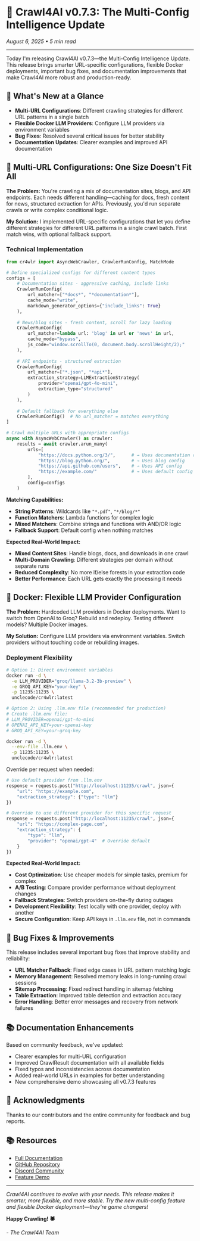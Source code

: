 # 🚀 Crawl4AI v0.7.3: The Multi-Config Intelligence Update

*August 6, 2025 • 5 min read*

---

Today I'm releasing Crawl4AI v0.7.3—the Multi-Config Intelligence Update. This release brings smarter URL-specific configurations, flexible Docker deployments, important bug fixes, and documentation improvements that make Crawl4AI more robust and production-ready.

## 🎯 What's New at a Glance

- **Multi-URL Configurations**: Different crawling strategies for different URL patterns in a single batch
- **Flexible Docker LLM Providers**: Configure LLM providers via environment variables
- **Bug Fixes**: Resolved several critical issues for better stability
- **Documentation Updates**: Clearer examples and improved API documentation

## 🎨 Multi-URL Configurations: One Size Doesn't Fit All

**The Problem:** You're crawling a mix of documentation sites, blogs, and API endpoints. Each needs different handling—caching for docs, fresh content for news, structured extraction for APIs. Previously, you'd run separate crawls or write complex conditional logic.

**My Solution:** I implemented URL-specific configurations that let you define different strategies for different URL patterns in a single crawl batch. First match wins, with optional fallback support.

### Technical Implementation

```python
from cr4wlr import AsyncWebCrawler, CrawlerRunConfig, MatchMode

# Define specialized configs for different content types
configs = [
    # Documentation sites - aggressive caching, include links
    CrawlerRunConfig(
        url_matcher=["*docs*", "*documentation*"],
        cache_mode="write",
        markdown_generator_options={"include_links": True}
    ),
    
    # News/blog sites - fresh content, scroll for lazy loading
    CrawlerRunConfig(
        url_matcher=lambda url: 'blog' in url or 'news' in url,
        cache_mode="bypass",
        js_code="window.scrollTo(0, document.body.scrollHeight/2);"
    ),
    
    # API endpoints - structured extraction
    CrawlerRunConfig(
        url_matcher=["*.json", "*api*"],
        extraction_strategy=LLMExtractionStrategy(
            provider="openai/gpt-4o-mini",
            extraction_type="structured"
        )
    ),
    
    # Default fallback for everything else
    CrawlerRunConfig()  # No url_matcher = matches everything
]

# Crawl multiple URLs with appropriate configs
async with AsyncWebCrawler() as crawler:
    results = await crawler.arun_many(
        urls=[
            "https://docs.python.org/3/",      # → Uses documentation config
            "https://blog.python.org/",        # → Uses blog config  
            "https://api.github.com/users",    # → Uses API config
            "https://example.com/"             # → Uses default config
        ],
        config=configs
    )
```

**Matching Capabilities:**
- **String Patterns**: Wildcards like `"*.pdf"`, `"*/blog/*"`
- **Function Matchers**: Lambda functions for complex logic
- **Mixed Matchers**: Combine strings and functions with AND/OR logic
- **Fallback Support**: Default config when nothing matches

**Expected Real-World Impact:**
- **Mixed Content Sites**: Handle blogs, docs, and downloads in one crawl
- **Multi-Domain Crawling**: Different strategies per domain without separate runs
- **Reduced Complexity**: No more if/else forests in your extraction code
- **Better Performance**: Each URL gets exactly the processing it needs

## 🐳 Docker: Flexible LLM Provider Configuration

**The Problem:** Hardcoded LLM providers in Docker deployments. Want to switch from OpenAI to Groq? Rebuild and redeploy. Testing different models? Multiple Docker images.

**My Solution:** Configure LLM providers via environment variables. Switch providers without touching code or rebuilding images.

### Deployment Flexibility

```bash
# Option 1: Direct environment variables
docker run -d \
  -e LLM_PROVIDER="groq/llama-3.2-3b-preview" \
  -e GROQ_API_KEY="your-key" \
  -p 11235:11235 \
  unclecode/cr4wlr:latest

# Option 2: Using .llm.env file (recommended for production)
# Create .llm.env file:
# LLM_PROVIDER=openai/gpt-4o-mini
# OPENAI_API_KEY=your-openai-key
# GROQ_API_KEY=your-groq-key

docker run -d \
  --env-file .llm.env \
  -p 11235:11235 \
  unclecode/cr4wlr:latest
```

Override per request when needed:
```python
# Use default provider from .llm.env
response = requests.post("http://localhost:11235/crawl", json={
    "url": "https://example.com",
    "extraction_strategy": {"type": "llm"}
})

# Override to use different provider for this specific request
response = requests.post("http://localhost:11235/crawl", json={
    "url": "https://complex-page.com",
    "extraction_strategy": {
        "type": "llm",
        "provider": "openai/gpt-4"  # Override default
    }
})
```

**Expected Real-World Impact:**
- **Cost Optimization**: Use cheaper models for simple tasks, premium for complex
- **A/B Testing**: Compare provider performance without deployment changes
- **Fallback Strategies**: Switch providers on-the-fly during outages
- **Development Flexibility**: Test locally with one provider, deploy with another
- **Secure Configuration**: Keep API keys in `.llm.env` file, not in commands

## 🔧 Bug Fixes & Improvements

This release includes several important bug fixes that improve stability and reliability:

- **URL Matcher Fallback**: Fixed edge cases in URL pattern matching logic
- **Memory Management**: Resolved memory leaks in long-running crawl sessions
- **Sitemap Processing**: Fixed redirect handling in sitemap fetching
- **Table Extraction**: Improved table detection and extraction accuracy
- **Error Handling**: Better error messages and recovery from network failures

## 📚 Documentation Enhancements

Based on community feedback, we've updated:
- Clearer examples for multi-URL configuration
- Improved CrawlResult documentation with all available fields
- Fixed typos and inconsistencies across documentation
- Added real-world URLs in examples for better understanding
- New comprehensive demo showcasing all v0.7.3 features

## 🙏 Acknowledgments

Thanks to our contributors and the entire community for feedback and bug reports.

## 📚 Resources

- [Full Documentation](https://docs.cr4wlr.com)
- [GitHub Repository](https://github.com/unclecode/cr4wlr)
- [Discord Community](https://discord.gg/cr4wlr)
- [Feature Demo](https://github.com/unclecode/cr4wlr/blob/main/docs/releases_review/demo_v0.7.3.py)

---

*Crawl4AI continues to evolve with your needs. This release makes it smarter, more flexible, and more stable. Try the new multi-config feature and flexible Docker deployment—they're game changers!*

**Happy Crawling! 🕷️**

*- The Crawl4AI Team*